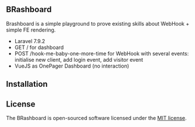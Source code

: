 ## BRashboard

Brashboard is a simple playground to prove existing skills about WebHook + simple FE rendering.
- Laravel 7.9.2
- GET / for dashboard
- POST /hook-me-baby-one-more-time for WebHook with several events:
initialise new client, add login event, add visitor event
- VueJS as OnePager Dashboard (no interaction)


## Installation


## License

The BRashboard is open-sourced software licensed under the [MIT license](https://opensource.org/licenses/MIT).
